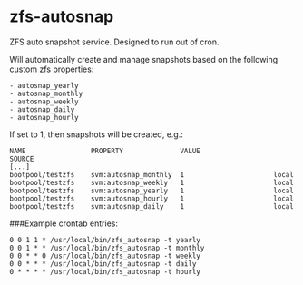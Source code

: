 # zfs-autosnap  

ZFS auto snapshot service. Designed to run out of cron.  

Will automatically create and manage snapshots based on the following custom zfs properties:  

	- autosnap_yearly  
	- autosnap_monthly  
	- autosnap_weekly  
	- autosnap_daily  
	- autosnap_hourly  

If set to 1, then snapshots will be created, e.g.:  
````
NAME                PROPERTY              VALUE                  SOURCE  
[...]  
bootpool/testzfs    svm:autosnap_monthly  1                      local  
bootpool/testzfs    svm:autosnap_weekly   1                      local  
bootpool/testzfs    svm:autosnap_yearly   1                      local  
bootpool/testzfs    svm:autosnap_hourly   1                      local  
bootpool/testzfs    svm:autosnap_daily    1                      local  
````

###Example crontab entries:  
````
0 0 1 1 * /usr/local/bin/zfs_autosnap -t yearly  
0 0 1 * * /usr/local/bin/zfs_autosnap -t monthly  
0 0 * * 0 /usr/local/bin/zfs_autosnap -t weekly  
0 0 * * * /usr/local/bin/zfs_autosnap -t daily  
0 * * * * /usr/local/bin/zfs_autosnap -t hourly  
````
